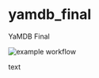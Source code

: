 # yamdb_final
YaMDB Final

![example workflow](https://github.com/github//workflows/yamdb_workflow.yml/badge.svg)

text
